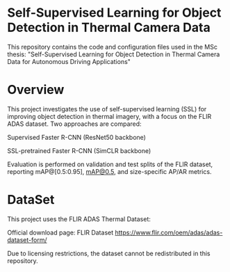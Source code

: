 # Self-Supervised Learning for Object Detection in Thermal Camera Data

This repository contains the code and configuration files used in the MSc thesis:
"Self-Supervised Learning for Object Detection in Thermal Camera Data for Autonomous Driving Applications"


# Overview

This project investigates the use of self-supervised learning (SSL) for improving object detection in thermal imagery, with a focus on the FLIR ADAS dataset.
Two approaches are compared:

Supervised Faster R-CNN (ResNet50 backbone)

SSL-pretrained Faster R-CNN (SimCLR backbone)

Evaluation is performed on validation and test splits of the FLIR dataset, reporting mAP@[0.5:0.95], mAP@0.5, and size-specific AP/AR metrics.

# DataSet 
This project uses the FLIR ADAS Thermal Dataset:

Official download page: FLIR Dataset https://www.flir.com/oem/adas/adas-dataset-form/

Due to licensing restrictions, the dataset cannot be redistributed in this repository.
